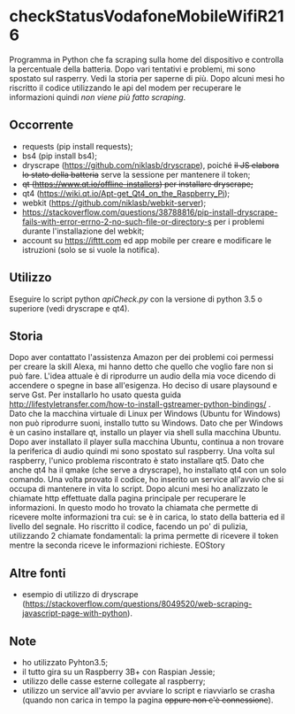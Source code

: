 # checkStatusVodafoneMobileWifiR216
Programma in Python che fa scraping sulla home del dispositivo e controlla la percentuale della batteria.
Dopo vari tentativi e problemi, mi sono spostato sul rasperry. Vedi la storia per saperne di più.
Dopo alcuni mesi ho riscritto il codice utilizzando le api del modem per recuperare le informazioni quindi _non viene più fatto scraping_.

## Occorrente
 - requests (pip install requests);
 - bs4 (pip install bs4);
 - dryscrape (https://github.com/niklasb/dryscrape), poiché ~~il JS elabora lo stato della batteria~~ serve la sessione per mantenere il token;
 - <del>qt (https://www.qt.io/offline-installers) per installare dryscrape;</del>
 - qt4 (https://wiki.qt.io/Apt-get_Qt4_on_the_Raspberry_Pi);
 - webkit (https://github.com/niklasb/webkit-server);
 - https://stackoverflow.com/questions/38788816/pip-install-dryscrape-fails-with-error-errno-2-no-such-file-or-directory-s per i problemi durante l'installazione del webkit;
 - account su https://ifttt.com ed app mobile per creare e modificare le istruzioni (solo se si vuole la notifica).

## Utilizzo
Eseguire lo script python _apiCheck.py_ con la versione di python 3.5 o superiore (vedi dryscrape e qt4).

## Storia
Dopo aver contattato l'assistenza Amazon per dei problemi coi permessi per creare la skill Alexa, mi hanno detto che quello che voglio fare non si può fare.
L'idea attuale è di riprodurre un audio della mia voce dicendo di accendere o spegne in base all'esigenza.
Ho deciso di usare playsound e serve Gst. Per installarlo ho usato questa guida http://lifestyletransfer.com/how-to-install-gstreamer-python-bindings/  .
Dato che la macchina virtuale di Linux per Windows (Ubuntu for Windows) non può riprodurre suoni, installo tutto su Windows.
Dato che per Windows è un casino installare qt, installo un player via shell sulla macchina Ubuntu.
Dopo aver installato il player sulla macchina Ubuntu, continua a non trovare la periferica di audio quindi mi sono spostato sul raspberry.
Una volta sul raspberry, l'unico problema riscontrato è stato installare qt5. Dato che anche qt4 ha il qmake (che serve a dryscrape), ho installato qt4 con un solo comando.
Una volta provato il codice, ho inserito un service all'avvio che si occupa di mantenere in vita lo script.
Dopo alcuni mesi ho analizzato le chiamate http effettuate dalla pagina principale per recuperare le informazioni. In questo modo ho trovato la chiamata che permette di ricevere molte informazioni tra cui: se è in carica, lo stato della batteria ed il livello del segnale. Ho riscritto il codice, facendo un po' di pulizia, utilizzando 2 chiamate fondamentali: la prima permette di ricevere il token mentre la seconda riceve le informazioni richieste. 
EOStory
 
## Altre fonti
 - esempio di utilizzo di dryscrape (https://stackoverflow.com/questions/8049520/web-scraping-javascript-page-with-python).

## Note
 - ho utilizzato Pyhton3.5;
 - il tutto gira su un Raspberry 3B+ con Raspian Jessie;
 - utilizzo delle casse esterne collegate al raspberry;
 - utilizzo un service all'avvio per avviare lo script e riavviarlo se crasha (quando non carica in tempo la pagina ~~oppure non c'è connessione~~).
